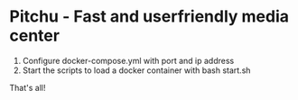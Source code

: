 # Pitchu - Fast and userfriendly media center

1. Configure docker-compose.yml with port and ip address
2. Start the scripts to load a docker container with bash start.sh

That's all!
